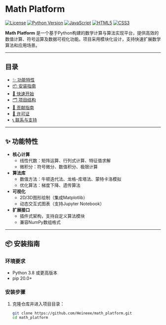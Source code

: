 # Math Platform

[![License](https://img.shields.io/badge/License-MIT-blue.svg)](https://opensource.org/licenses/MIT)
[![Python Version](https://img.shields.io/badge/Python-3.8%2B-blue)](https://www.python.org/)
[![JavaScript](https://img.shields.io/badge/JavaScript-ES6%2B-yellow)](https://developer.mozilla.org/en-US/docs/Web/JavaScript)
[![HTML5](https://img.shields.io/badge/HTML5-Latest-orange)](https://developer.mozilla.org/en-US/docs/Web/HTML)
[![CSS3](https://img.shields.io/badge/CSS3-Sass/SCSS-blueviolet)](https://developer.mozilla.org/en-US/docs/Web/CSS)

**Math Platform** 是一个基于Python构建的数学计算与算法实现平台，提供高效的数值计算、符号运算及数据可视化功能。项目采用模块化设计，支持快速扩展数学算法和应用场景。

---

## 目录
- [✨ 功能特性](#-功能特性)
- [📦 安装指南](#-安装指南)
- [🚀 快速开始](#-快速开始)
- [🗂️ 项目结构](#️-项目结构)
- [🤝 贡献指南](#-贡献指南)
- [📜 许可证](#-许可证)
- [📞 联系与支持](#-联系与支持)

---

## ✨ 功能特性
- **核心计算**  
  - 线性代数：矩阵运算、行列式计算、特征值求解
  - 微积分：符号微分、数值积分、极限计算
- **算法库**  
  - 数值方法：牛顿迭代法、龙格-库塔法、蒙特卡洛模拟
  - 优化算法：梯度下降、遗传算法
- **可视化**  
  - 2D/3D图形绘制（集成Matplotlib）
  - 动态交互式图表（支持Jupyter Notebook）
- **扩展接口**  
  - 插件式架构，支持自定义算法模块
  - 兼容NumPy数组格式

---

## 📦 安装指南

### 环境要求
- Python 3.8 或更高版本
- pip 20.0+

### 安装步骤
1. 克隆仓库并进入项目目录：
   ```bash
   git clone https://github.com/Heineee/math_platform.git
   cd math_platform
